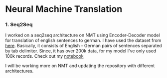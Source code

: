 # Neural Machine Translation

### 1. Seq2Seq

I worked on a seq2seq architecture on NMT using Encoder-Decoder model for translation of english sentences to german. I have used the dataset from [here](https://www.manythings.org/anki/deu-eng.zip). Basically, it consists of English - German pairs of sentences separated by tab delimiter. Since, it has over 200k data, for my model I've only used 100k records. Check out my [notebook](https://github.com/arunima2407/NMT/blob/main/seq2seq.ipynb)  

I will be working more on NMT and updating the repository with different architectures.

